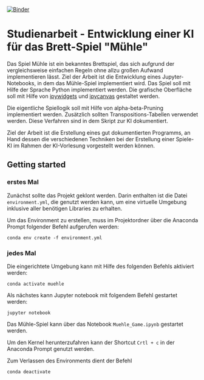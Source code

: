 [![Binder](https://mybinder.org/badge_logo.svg)](https://mybinder.org/v2/gh/luisafuss/muehle-studienarbeit/feature/75_Web-App?filepath=Muehle_Game.ipynb)

# Studienarbeit - Entwicklung einer KI für das Brett-Spiel "Mühle"

Das Spiel Mühle ist ein bekanntes Brettspiel, das sich aufgrund der vergleichsweise einfachen Regeln ohne allzu großen Aufwand implementieren lässt. Ziel der Arbeit ist die Entwicklung eines Jupyter-Notebooks, in dem das Mühle-Spiel implementiert wird. Das Spiel soll mit Hilfe der Sprache Python implementiert werden. Die grafische Oberfläche soll mit Hilfe von [ipywidgets](https://ipywidgets.readthedocs.io/en/latest/) und [ipycanvas](https://ipycanvas.readthedocs.io/en/latest/) gestaltet werden. 

Die eigentliche Spiellogik soll mit Hilfe von alpha-beta-Pruning implementiert werden. Zusätzlich sollten Transpositions-Tabellen verwendet werden. Diese Verfahren sind in dem Skript zur KI dokumentiert. 

Ziel der Arbeit ist die Erstellung eines gut dokumentierten Programms, an Hand dessen die verschiedenen Techniken bei der Erstellung einer Spiele-KI im Rahmen der KI-Vorlesung vorgestellt werden können. 

## Getting started
### erstes Mal
Zunächst sollte das Projekt geklont werden. Darin enthalten ist die Datei `environment.yml`, die genutzt werden kann, um eine virtuelle Umgebung inklusive aller benötigen Libraries zu erhalten.

Um das Environment zu erstellen, muss im Projektordner über die Anaconda Prompt folgender Befehl aufgerufen werden:

```
conda env create -f environment.yml
```
### jedes Mal
Die eingerichtete Umgebung kann mit Hilfe des folgenden Befehls aktiviert werden:
```
conda activate muehle
```

Als nächstes kann Jupyter notebook mit folgendem Befehl gestartet werden:
```
jupyter notebook
```
Das Mühle-Spiel kann über das Notebook `Muehle_Game.ipynb` gestartet werden.

Um den Kernel herunterzufahren kann der Shortcut `Crtl + c` in der Anaconda Prompt genutzt werden.

Zum Verlassen des Environments dient der Befehl

```
conda deactivate
```